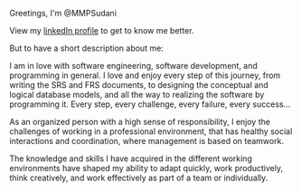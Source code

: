 Greetings, I'm @MMPSudani

View my <a href="https://www.linkedin.com/in/mohammad-sudani-9b8128196/">linkedIn profile</a> to get to know me better.

But to have a short description about me:

I am in love with software engineering, software development, and programming in general. I love and enjoy every step of this journey, from writing the SRS and FRS documents, to designing the conceptual and logical database models, and all the way to realizing the software by programming it. Every step, every challenge, every failure, every success...
 
As an organized person with a high sense of responsibility, I enjoy the challenges of working in a professional environment, that has healthy social interactions and coordination, where management is based on teamwork.

The knowledge and skills I have acquired in the different working environments have shaped my ability to adapt quickly, work productively, think creatively, and work effectively as part of a team or individually.

<!---
MMPSoudani/MMPSoudani is a ✨ special ✨ repository because its `README.md` (this file) appears on your GitHub profile.
You can click the Preview link to take a look at your changes.
--->
